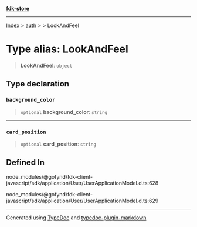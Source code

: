 [**fdk-store**](../../../README.md)
***

[Index](../../../API.md) > [auth](../../README.md) > [<internal>](../README.md) > LookAndFeel

# Type alias: LookAndFeel

> **LookAndFeel**: `object`

## Type declaration

### `background_color`

> `optional` **background\_color**: `string`

***

### `card_position`

> `optional` **card\_position**: `string`

## Defined In

node\_modules/@gofynd/fdk-client-javascript/sdk/application/User/UserApplicationModel.d.ts:628

node\_modules/@gofynd/fdk-client-javascript/sdk/application/User/UserApplicationModel.d.ts:629

***
Generated using [TypeDoc](https://typedoc.org/) and [typedoc-plugin-markdown](https://www.npmjs.com/package/typedoc-plugin-markdown)
